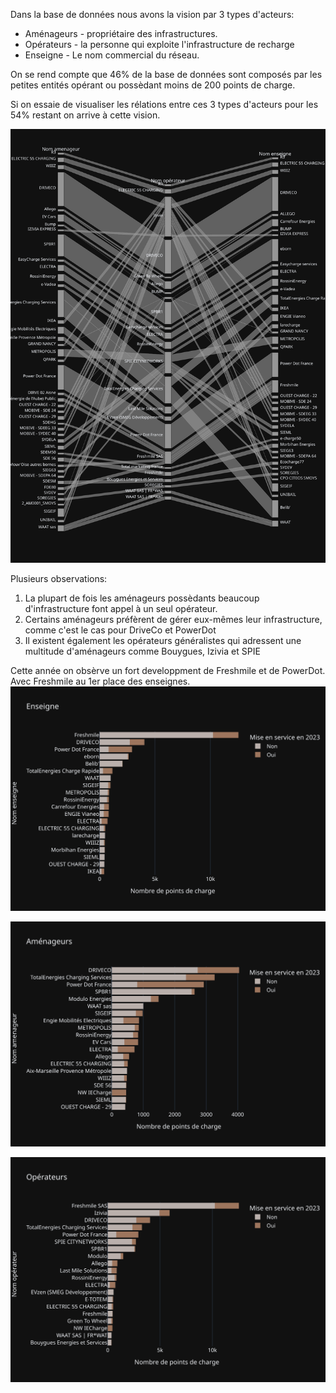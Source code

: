 Dans la base de données nous avons la vision par 3 types d'acteurs: 
* Aménageurs - propriétaire des infrastructures.
* Opérateurs - la personne qui exploite l'infrastructure de recharge
* Enseigne - Le nom commercial du réseau.

On se rend compte que 46% de la base de données sont composés par les petites entités opérant ou possèdant moins de 200 points de charge.

Si on essaie de visualiser les rélations entre ces 3 types d'acteurs pour les 54% restant on arrive à cette vision.

![Ecosystème d'acteurs](img/4_par1.svg "Ecosystème d'acteurs.")

Plusieurs observations: 
1. La plupart de fois les aménageurs possèdants beaucoup d'infrastructure font appel à un seul opérateur.
2. Certains aménageurs préfèrent de gérer eux-mêmes leur infrastructure, comme c'est le cas pour DriveCo et PowerDot
3. Il existent également les opérateurs généralistes qui adressent une multitude d'aménageurs comme Bouygues, Izivia et SPIE

Cette année on obsèrve un fort developpment de Freshmile et de PowerDot. Avec Freshmile au 1er place des enseignes.
![Enseignes](img/4_enseigne.svg "Enseignes")

![Amenageurs](img/4_amenageurs.svg "Amenageurs")

![Opérateurs](img/4_operateurs.svg "Opérateurs")